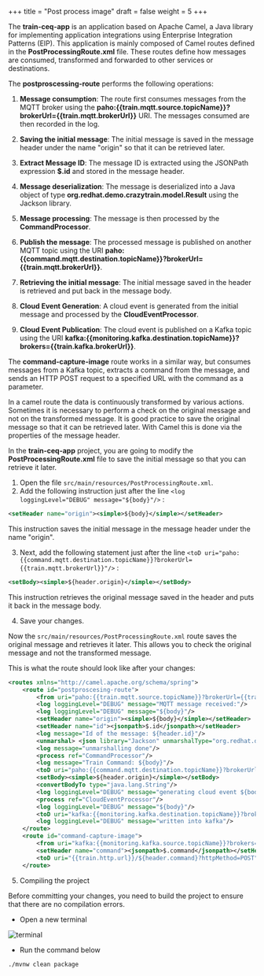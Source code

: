 +++
title = "Post process image"
draft = false
weight = 5
+++

The **train-ceq-app** is an application based on Apache Camel, a Java library for implementing application integrations using Enterprise Integration Patterns (EIP). 
This application is mainly composed of Camel routes defined in the **PostProcessingRoute.xml** file. These routes define how messages are consumed, transformed and forwarded to other services or destinations.

The **postproscessing-route** performs the following operations:

1. **Message consumption**: The route first consumes messages from the MQTT broker using the **paho:{{train.mqtt.source.topicName}}?brokerUrl={{train.mqtt.brokerUrl}}** URI. The messages consumed are then recorded in the log.

2. **Saving the initial message**: The initial message is saved in the message header under the name "origin" so that it can be retrieved later.

3. **Extract Message ID**: The message ID is extracted using the JSONPath expression **$.id** and stored in the message header.

4. **Message deserialization**: The message is deserialized into a Java object of type **org.redhat.demo.crazytrain.model.Result** using the Jackson library.

5. **Message processing**: The message is then processed by the **CommandProcessor**.

6. **Publish the message**: The processed message is published on another MQTT topic using the URI **paho:{{command.mqtt.destination.topicName}}?brokerUrl={{train.mqtt.brokerUrl}}**.

7. **Retrieving the initial message**: The initial message saved in the header is retrieved and put back in the message body.

8. **Cloud Event Generation**: A cloud event is generated from the initial message and processed by the **CloudEventProcessor**.

9. **Cloud Event Publication**: The cloud event is published on a Kafka topic using the URI **kafka:{{monitoring.kafka.destination.topicName}}?brokers={{train.kafka.brokerUrl}}**.

The **command-capture-image** route works in a similar way, but consumes messages from a Kafka topic, extracts a command from the message, and sends an HTTP POST request to a specified URL with the command as a parameter.



In a camel route the data is continuously transformed by various actions. Sometimes it is necessary to perform a check on the original message and not on the transformed message. It is good practice to save the original message so that it can be retrieved later. With Camel this is done via the properties of the message header. 


In the **train-ceq-app** project, you are going to modify the **PostProcessingRoute.xml** file to save the initial message so that you can retrieve it later.

1. Open the file `src/main/resources/PostProcessingRoute.xml`.
2. Add the following instruction just after the line `<log loggingLevel="DEBUG" message="${body}"/>` :

```xml
<setHeader name="origin"><simple>${body}</simple></setHeader>
```

This instruction saves the initial message in the message header under the name "origin".

3. Next, add the following statement just after the line `<toD uri="paho:{{command.mqtt.destination.topicName}}?brokerUrl={{train.mqtt.brokerUrl}}"/>` :

```xml
<setBody><simple>${header.origin}</simple></setBody>
```

This instruction retrieves the original message saved in the header and puts it back in the message body.

4. Save your changes.

Now the `src/main/resources/PostProcessingRoute.xml` route saves the original message and retrieves it later. This allows you to check the original message and not the transformed message.

This is what the route should look like after your changes:

```xml
<routes xmlns="http://camel.apache.org/schema/spring">
    <route id="postproscesing-route">  
        <from uri="paho:{{train.mqtt.source.topicName}}?brokerUrl={{train.mqtt.brokerUrl}}"/>     
        <log loggingLevel="DEBUG" message="MQTT message received:"/>
        <log loggingLevel="DEBUG" message="${body}"/>
        <setHeader name="origin"><simple>${body}</simple></setHeader>
        <setHeader name="id"><jsonpath>$.id</jsonpath></setHeader>
        <log message="Id of the message: ${header.id}"/>
        <unmarshal> <json library="Jackson" unmarshalType="org.redhat.demo.crazytrain.model.Result"/></unmarshal>
        <log message="unmarshalling done"/>
        <process ref="CommandProcessor"/>
        <log message="Train Command: ${body}"/>
        <toD uri="paho:{{command.mqtt.destination.topicName}}?brokerUrl={{train.mqtt.brokerUrl}}"/>
        <setBody><simple>${header.origin}</simple></setBody>
        <convertBodyTo type="java.lang.String"/>
        <log loggingLevel="DEBUG" message="generating cloud event ${body}"/>
        <process ref="CloudEventProcessor"/>
        <log loggingLevel="DEBUG" message="${body}"/>
        <toD uri="kafka:{{monitoring.kafka.destination.topicName}}?brokers={{train.kafka.brokerUrl}}"/>
        <log loggingLevel="DEBUG" message="written into kafka"/>
    </route>
    <route id="command-capture-image">
        <from uri="kafka:{{monitoring.kafka.source.topicName}}?brokers={{train.kafka.brokerUrl}}"/>
        <setHeader name="command"><jsonpath>$.command</jsonpath></setHeader>
        <toD uri="{{train.http.url}}/${header.command}?httpMethod=POST" />
    </route>
```

5. Compiling the project

Before committing your changes, you need to build the project to ensure that there are no compilation errors.

- Open a new terminal

![terminal](/images/dev-section/new-terminal-bash.png)

- Run the command below 

```
./mvnw clean package
```
